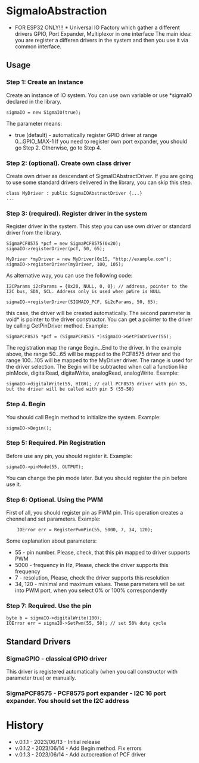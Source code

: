 # SigmaIoAbstraction
* FOR ESP32 ONLY!!! *
Universal IO Factory which gather a different drivers GPIO, Port Expander, Multiplexor in one interface
The main idea: you are register a differen drivers in the system and then you use it via common interface.
## Usage
### Step 1: Create an Instance
Create an instance of IO system. You can use own variable or use *sigmaIO declared in the library.
```
sigmaIO = new SigmaIO(true);
```
The parameter means:
* true (default) - automatically register GPIO driver at range 0...GPIO_MAX-1
If you need to register own port expander, you should go Step 2. Otherwise, go to Step 4.
### Step 2: (optional). Create own class driver
Create own driver as descendant of SigmaIOAbstractDriver. If you are going to use some standard drivers delivered in the library, 
you can skip this step.
```
class MyDriver : public SigmaIOAbstractDriver {...}
...
```
### Step 3: (required). Register driver in the system
Register driver in the system. This step you can use own driver or standard driver from the library.
```
SigmaPCF8575 *pcf = new SigmaPCF8575(0x20);
sigmaIO->registerDriver(pcf, 50, 65);

MyDriver *myDriver = new MyDriver(0x15, "http://example.com");
sigmaIO->registerDriver(myDriver, 100, 105);
```
As alternative way, you can use the following code:
```
I2CParams i2cParams = {0x20, NULL, 0, 0}; // address, pointer to the I2C bus, SDA, SCL. Address only is used when pWire is NULL 

sigmaIO->registerDriver(SIGMAIO_PCF, &i2cParams, 50, 65);
```
this case, the driver will be created automatically. The second parameter is void* is pointer to the driver constructor. 
You can get a poiinter to the driver by calling GetPinDriver method. Example:
```
SigmaPCF8575 *pcf = (SigmaPCF8575 *)sigmaIO->GetPinDriver(55);

```

The registration map the range Begin...End to the driver. In the example above, the range 50...65 will be mapped to the PCF8575 driver and the range 100...105 will be mapped to the MyDriver driver. The range is used for the driver selection. 
The Begin will be subtracted when call a function like pinMode, digitalRead, digitalWrite, analogRead, analogWrite. Example:
```
sigmaIO->digitalWrite(55, HIGH); // call PCF8575 driver with pin 55, but the driver will be called with pin 5 (55-50)
```
### Step 4. Begin
You should call Begin method to initialize the system. Example:
```
sigmaIO->Begin();
```

### Step 5: Required. Pin Registration
Before use any pin, you should register it. Example:
```
sigmaIO->pinMode(55, OUTPUT);
```
You can change the pin mode later. But you should register the pin before use it.

### Step 6: Optional. Using the PWM

First of all, you should register pin as PWM pin. This operation creates a chennel and set parameters. Example:
```
    IOError err = RegisterPwmPin(55, 5000, 7, 34, 120);
```
Some explanation about parameters:
* 55 - pin number. Please, check, that this pin mapped to driver supports PWM
* 5000 - frequency in Hz, Please, check the driver supports this frequency
* 7 - resolution, Please, check the driver supports this resolution
* 34, 120 - minimal and maximum values. These parameters will be set into PWM port, when you select 0% or 100% correspondently 


### Step 7: Required. Use the pin
```
byte b = sigmaIO->digitalWrite(100);
IOError err = sigmaIO->SetPwm(55, 50); // set 50% duty cycle
```


## Standard Drivers
### SigmaGPIO - classical GPIO driver
This driver is registered automatically (when you call constructor with parameter true) or manually.
### SigmaPCF8575 - PCF8575 port expander - I2C 16 port expander. You should set the I2C address


# History
* v.0.1.1 - 2023/06/13 - Initial release
* v.0.1.2 - 2023/06/14 - Add Begin method. Fix errors
* v.0.1.3 - 2023/06/14 - Add autocreation of PCF driver